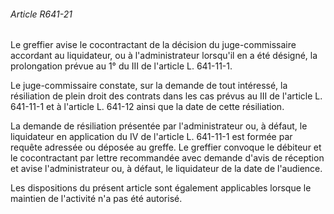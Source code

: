 ###### Article R641-21

Le greffier avise le cocontractant de la décision du juge-commissaire accordant au liquidateur, ou à l'administrateur lorsqu'il en a été désigné, la prolongation prévue au 1° du III de l'article L. 641-11-1.

Le juge-commissaire constate, sur la demande de tout intéressé, la résiliation de plein droit des contrats dans les cas prévus au III de l'article L. 641-11-1 et à l'article L. 641-12 ainsi que la date de cette résiliation.

La demande de résiliation présentée par l'administrateur ou, à défaut, le liquidateur en application du IV de l'article L. 641-11-1 est formée par requête adressée ou déposée au greffe. Le greffier convoque le débiteur et le cocontractant par lettre recommandée avec demande d'avis de réception et avise l'administrateur ou, à défaut, le liquidateur de la date de l'audience.

Les dispositions du présent article sont également applicables lorsque le maintien de l'activité n'a pas été autorisé.

